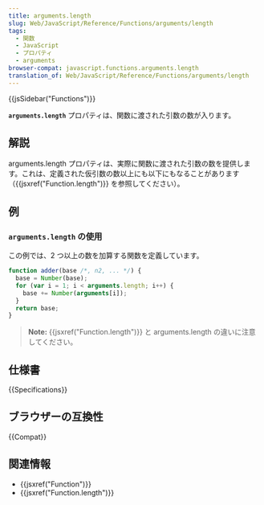 ```yaml
---
title: arguments.length
slug: Web/JavaScript/Reference/Functions/arguments/length
tags:
  - 関数
  - JavaScript
  - プロパティ
  - arguments
browser-compat: javascript.functions.arguments.length
translation_of: Web/JavaScript/Reference/Functions/arguments/length
---
```

{{jsSidebar("Functions")}}

**`arguments.length`** プロパティは、関数に渡された引数の数が入ります。

## 解説

arguments.length プロパティは、実際に関数に渡された引数の数を提供します。これは、定義された仮引数の数以上にも以下にもなることがあります（{{jsxref("Function.length")}} を参照してください）。

## 例

### `arguments.length` の使用

この例では、2 つ以上の数を加算する関数を定義しています。

```js
function adder(base /*, n2, ... */) {
  base = Number(base);
  for (var i = 1; i < arguments.length; i++) {
    base += Number(arguments[i]);
  }
  return base;
}
```

> **Note:** {{jsxref("Function.length")}} と arguments.length の違いに注意してください。

## 仕様書

{{Specifications}}

## ブラウザーの互換性

{{Compat}}

## 関連情報

- {{jsxref("Function")}}
- {{jsxref("Function.length")}}
